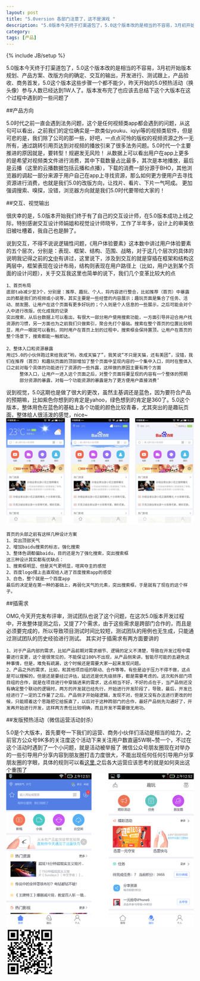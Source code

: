 ```yaml
---
layout: post
title: "5.0version 各部门注意了，这不是演戏 "
description: "5.0版本今天终于打渠道包了，5.0这个版本改的是相当的不容易，3月初开始版本规划、产品方案、改版方向的确定、交互的输出，开发进行、测试跟上，产品验收、商务首发，5.0这个版本这些步骤一个都不能少，昨天开始的5.0预热活动（换头像）参与人数已经达到1W人了。版本发布完了也应该去总结下这个大版本在这个过程中遇到的一些问题了"
category: 
tags: [产品]
---
```

{% include JB/setup %}

5.0版本今天终于打渠道包了，5.0这个版本改的是相当的不容易，3月初开始版本规划、产品方案、改版方向的确定、交互的输出，开发进行、测试跟上，产品验收、商务首发，5.0这个版本这些步骤一个都不能少，昨天开始的5.0预热活动（换头像）参与人数已经达到1W人了。版本发布完了也应该去总结下这个大版本在这个过程中遇到的一些问题了

##产品方向

5.0时代之前一直会遇到法务问题，这个是任何视频类app都会遇到的问题，从这句可以看出，之前我们的定位确实是一款类似youku、iqiyi等的视频类软件，但是可悲的是，我们除了公司的那一些，好吧，一点点可怜的版权的视频资源之外一无所有，通过跳转引用页达到对视频的播放引来了很多法务问题。5.0时代一个主要推进的原因就是，要转型！规避发无风险！
从数据上可以看出用户在app上更多的是希望对视频类文件进行消费，其中下载数量占比最多，其次是本地播放，最后是云播（这里的云播数据包括云播和点播），下载的消费一部分源于BHO，其他浏览器的调起一部分来源于用户自己在app上寻找资源，那么如何更方便用户去寻找资源进行消费，也就是我们5.0的改版方向，让找片、看片、下片一气呵成。
更加强调搜索、嗅探，没错，浏览器方向就是我们5.0时代要带给大家的！

##交互、视觉输出

很庆幸的是，5.0版本开始我们终于有了自己的交互设计师，在5.0版本成功上线之际，特别感谢交互设计师娟姐和视觉设计师晓爷，工作了半年多，设计上的审美依旧被吐槽着，我自己也是醉了。

说到交互，不得不说说逻辑性问题，《用户体验要素》这本数中讲过用户体验要素的五个层次，分别是：表现、框架、结构、范围、战略，对于这几个层次的具体的说明我记得之前的<a href="http://spiderfan.cn/2014/09/15/21/">文中</a>有讲过，这里说下，涉及到交互的就是穿插在框架和结构这两层中，框架表现在设计布局，结构则表现在用户路径上（比如，用户达到某个页面的设计问题），关于交互我这里也简单的说下，我们几个变革比较大的点

	1、首页布局
	底部tab减少至3个，分别是：推荐、趣玩、个人，将内容进行整合，比如推荐（首页）中暴露出的都是我们的视频或小说等，其实主要是一些经营的内容展示；趣玩页面是集合了任务、活动、朋友圈、让用户在这个页面有更多好玩的；个人则是个人信息的一些展示，之后可能会对个人中进行改版，优化成我的记录
	突出搜索，从后台数据上可以看出，有很大一部分用户使用搜索功能，一方面引导并迎合用户找资源的习惯，另一方面也为之前我们只做索引，聚合先打个基础。搜索在整个首页的位置比较明显，用户一眼就可以看到，同时用户在首页上划的过程中，搜索框会保持置顶，让用户在首页的整个场景下，搜索都能一触即达。

	2、整体入口和资源暴露
	用过5.0的小伙伴跑过来给我说“哟，改成天猫了”，我笑说“不只是天猫，还有美团”，没错，我们在推荐（首页）和趣玩页面的顶部增加了整个页面中呈现内容的一个集中入口，同时在整体入口之前对每个具体的功能进行了资源的一些外露，这样做的原因主要有两个方面
         整体入口，让用户一进入这个页面之后，对整个页面将要呈现的内容有一个整体的预期
         部分资源的暴露，对每一个功能资源的暴露是为了更方便用户直接消费‘

说到视觉，5.0这期也是做了很大的更改，虽然主基调还是蓝色，因为要符合产品的预期嘛，比如紫色你想到的肯定是yahoo，绿色想到的肯定是360了。5.0这个版本，整体用色在蓝色的基础上各个功能的颜色比较青春，尤其突出的是趣玩页面，整体给人很活泼的感觉，nice~
![首页视觉设计稿](/assets/themes/de/blog_pic/design.png)

	首页的头部之前有这样几种设计方案
	1、突出顶部天气
	2、增加baidu搜索的标志，强化搜索
	3、整体色调都偏baidu，目的还是为了强化搜索，突出搜索框
	这三种设计其实都有优缺点：
	1、搜索框明显、但是天气更明显，喧宾夺主的感觉
	2、百度logo摆上去直观给人进了百度搜索app的感受
	3、白色，整个就是一个百度app
	最后的决定是在第一种的基础上，再弱化天气的元素，突出搜索框，于是就有了现在的这个样子。


##插需求

OMG,今天开完发布评审，测试团队也说了这个问题，在这次5.0版本开发过程中，开发整体提测之后，又提了7个需求，由于这些需求是跨部门合作的，而且是必须要完成的，所以导致项目测试时间比较短，测试团队的用例也无生成，只能通过测试团队的历史经验进行测试。
其实对于插需求有两方面要讲的

	1、对于产品内部的需求，比如产品前期对需求细节、逻辑的定义不清楚，导致在开发过程中需要进行变更，这个是很常见的，不能保证100%不出现，从产品侧来讲，智能尽可能的去避免这种事情，但是，难免有疏漏，这个时候还是需要大家一起来发现问题。
	2、产品之外的需求，比如，和其他项目组的联动、合作等等。有些是迫于压力不得不做，这点是可以理解的，但是还是要经过评估，延迟还是优先级排序，都是需要考虑的。这次和外部门项目组的合作，就是在项目进行中穿插进来的需求，这点相当不好，不好的点在于，当产品侧还没有确定整个联动的逻辑时，两方的开发就已经先行，开始进行开发阶段了，导致，最后，开发已经进行了一定的工作量了之后，产品侧才开始碰逻辑，发现不对，但是又没有办法进行更改的时候，只能顺着这个思路把它给扳直了，以后对于这种跨部门的合作，最好产品侧先沟通好了，开发再开始进行开发，这样两方责任比较明确，而且开发不需要做无用功。

##发版预热活动（微信运营活动封杀）

5.0是个大版本，首先要夸一下我们的运营、商务小伙伴们活动是相当的给力，之前官方公众号9K多的关注度这个活动下来关注用户数直逼5W啊~赞一个，不过在这个活动时遇到了一个小问题，就是活动被举报了
微信公众号朋友圈现在对举办的一些引导用户分享内容到朋友圈打击力度很大，不能出现任何任何引导用户分享朋友圈的字眼，具体的规则可以看<a href="http://mp.weixin.qq.com/s?__biz=MjM5NjM4MDAxMg==&mid=204476108&idx=1&sn=f1c23207934b04088e55537303672110&scene=1&from=singlemessage&isappinstalled=0&key=b2574200810f04e8ddec423b1d65d7035ed4e9eea1a95f06f5b7547d857b6ef031e052e311ae4d0796ed7f61e81cd55f&ascene=1&uin=OTk4MDc5NTU%3D&devicetype=Windows-QQBrowser&version=61000f01&pass_ticket=7a2kxsoWgX1cyzxLq39swr6SowSaFq62%2FuNLOPszSiI%3D">这里</a>,之后各大运营应该思考的就是如何突出这个重围了
![5.0设计](/assets/themes/de/blog_pic/5.png)
![官网二维码](/assets/themes/de/blog_pic/header-qrcode.png)

